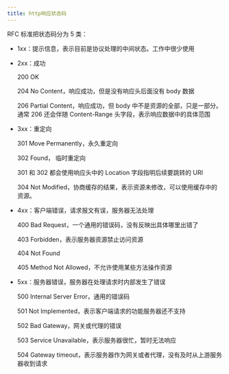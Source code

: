 ```yaml
---
title: http响应状态码
---
```


RFC 标准把状态码分为 5 类：

- 1xx：提示信息，表示目前是协议处理的中间状态。工作中很少使用
- 2xx：成功

  200 OK

  204 No Content，响应成功，但是没有响应头后面没有 body 数据

  206 Partial Content，响应成功，但 body 中不是资源的全部，只是一部分。通常 206 还会伴随 Content-Range 头字段，表示响应数据中的具体范围

- 3xx：重定向

  301 Move Permanently，永久重定向

  302 Found， 临时重定向

  301 和 302 都会使用响应头中的 Location 字段指明后续要跳转的 URI

  304 Not Modified，协商缓存的结果，表示资源未修改，可以使用缓存中的资源。

- 4xx：客户端错误，请求报文有误，服务器无法处理

  400 Bad Request，一个通用的错误码，没有反映出具体哪里出错了

  403 Forbidden，表示服务器资源禁止访问资源

  404 Not Found

  405 Method Not Allowed，不允许使用某些方法操作资源

- 5xx：服务器错误，服务器在处理请求时内部发生了错误
  
  500 Internal Server Error，通用的错误码

  501 Not Implemented，表示客户端请求的功能服务器还不支持

  502 Bad Gateway，网关或代理的错误

  503 Service Unavailable，表示服务器很忙，暂时无法响应

  504 Gateway timeout，表示服务器作为网关或者代理，没有及时从上游服务器收到请求